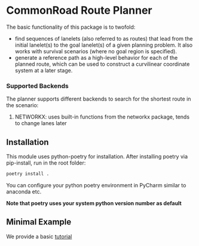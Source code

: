 # CommonRoad Route Planner

The basic functionality of this package is to twofold:
- find sequences of lanelets (also referred to as routes) that lead from the initial lanelet(s) to the goal lanelet(s) of a given planning problem. It also works with survival scenarios (where no goal region is specified).
- generate a reference path as a high-level behavior for each of the planned route, which can be used to construct a curvilinear coordinate system at a later stage.

### Supported Backends

The planner supports different backends to search for the shortest route in the scenario:

1. NETWORKX: uses built-in functions from the networkx package, tends to change lanes later

## Installation

This module uses python-poetry for installation. After installing poetry via pip-install, run in the root folder:

```bash
poetry install .
```
You can configure your python poetry environment in PyCharm similar to anaconda etc.

**Note that poetry uses your system python version number as default**

## Minimal Example

We provide a basic [tutorial](/test/test_example.py)
